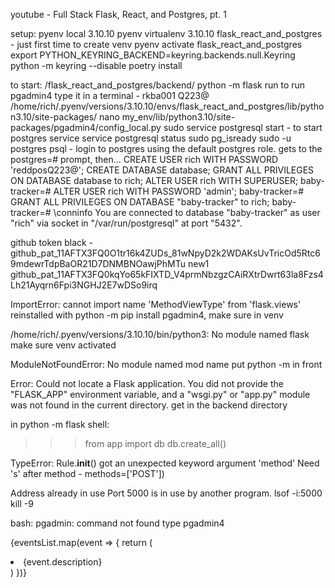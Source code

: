 youtube - Full Stack Flask, React, and Postgres, pt. 1

setup:
pyenv local 3.10.10
pyenv virtualenv 3.10.10 flask_react_and_postgres - just first time to create venv
pyenv activate flask_react_and_postgres
export PYTHON_KEYRING_BACKEND=keyring.backends.null.Keyring
python -m keyring --disable
poetry install

to start: /flask_react_and_postgres/backend/ python -m flask run
to run pgadmin4 type it in a terminal - rkba001 Q223@
/home/rich/.pyenv/versions/3.10.10/envs/flask_react_and_postgres/lib/python3.10/site-packages/
nano my_env/lib/python3.10/site-packages/pgadmin4/config_local.py
sudo service postgresql start - to start postgres service
service postgresql status
sudo pg_isready
sudo -u postgres psql - login to postgres using the default postgres role.
gets to the postgres=# prompt, then...
CREATE USER rich WITH PASSWORD 'reddposQ223@';
CREATE DATABASE database;
GRANT ALL PRIVILEGES ON DATABASE database to rich;
ALTER USER rich WITH SUPERUSER;
baby-tracker=# ALTER USER rich WITH PASSWORD 'admin';
baby-tracker=# GRANT ALL PRIVILEGES ON DATABASE "baby-tracker" to rich;
baby-tracker=# \conninfo
You are connected to database "baby-tracker" as user "rich" via socket in "/var/run/postgresql" at port "5432".

github token
black - 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
new1  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


ImportError: cannot import name 'MethodViewType' from 'flask.views'
reinstalled with  python -m pip install pgadmin4, make sure in venv

/home/rich/.pyenv/versions/3.10.10/bin/python3: No module named flask
make sure venv activated

ModuleNotFoundError: No module named mod name
put python -m in front
    
Error: Could not locate a Flask application. You did not provide the "FLASK_APP" environment variable, and a "wsgi.py" or "app.py" module was not found in the current directory.
get in the backend directory

in python -m flask shell:
>>> from app import db
>>> db.create_all() 

TypeError: Rule.__init__() got an unexpected keyword argument 'method'
Need 's' after method - methods=['POST'])

Address already in use
Port 5000 is in use by another program.
lsof -i:5000
kill -9 <pid>
   
bash: pgadmin: command not found
type pgadmin4

{eventsList.map(event => {
   return (
   <li key={event.id}>{event.description}</li>
   )
})}

